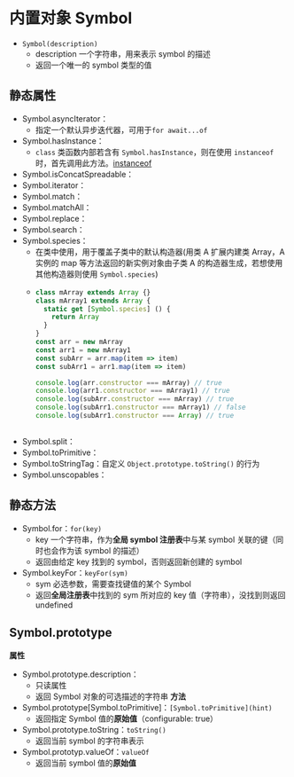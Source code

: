 # 内置对象 Symbol

- `Symbol(description)`
    - description 一个字符串，用来表示 symbol 的描述
    - 返回一个唯一的 symbol 类型的值

## 静态属性

- Symbol.asyncIterator：
    - 指定一个默认异步迭代器，可用于`for await...of`
- Symbol.hasInstance：
    - `class` 类函数内部若含有 `Symbol.hasInstance`，则在使用 `instanceof` 时，首先调用此方法。[instanceof](https://zh.javascript.info/instanceof)
- Symbol.isConcatSpreadable：
- Symbol.iterator：
- Symbol.match：
- Symbol.matchAll：
- Symbol.replace：
- Symbol.search：
- Symbol.species：
    - 在类中使用，用于覆盖子类中的默认构造器(用类 A 扩展内建类 Array，A 实例的 map 等方法返回的新实例对象由子类 A 的构造器生成，若想使用其他构造器则使用 `Symbol.species`)
    - ```js
      class mArray extends Array {}
      class mArray1 extends Array {
        static get [Symbol.species] () {
          return Array
        }
      }
      const arr = new mArray
      const arr1 = new mArray1
      const subArr = arr.map(item => item)
      const subArr1 = arr1.map(item => item)

      console.log(arr.constructor === mArray) // true
      console.log(arr1.constructor === mArray1) // true
      console.log(subArr.constructor === mArray) // true
      console.log(subArr1.constructor === mArray1) // false
      console.log(subArr1.constructor === Array) // true
    ```
- Symbol.split：
- Symbol.toPrimitive：
- Symbol.toStringTag：自定义 `Object.prototype.toString()` 的行为
- Symbol.unscopables：

## 静态方法

- Symbol.for：`for(key)`
    - key 一个字符串，作为**全局 symbol 注册表**中与某 symbol 关联的键（同时也会作为该 symbol 的描述）
    - 返回由给定 key 找到的 symbol，否则返回新创建的 symbol
- Symbol.keyFor：`keyFor(sym)`
    - sym 必选参数，需要查找键值的某个 Symbol
    - 返回**全局注册表**中找到的 sym 所对应的 key 值（字符串），没找到则返回 undefined

## Symbol.prototype

**属性**
- Symbol.prototype.description：
    - 只读属性
    - 返回 Symbol 对象的可选描述的字符串
**方法**
- Symbol.prototype[Symbol.toPrimitive]：`[Symbol.toPrimitive](hint)`
    - 返回指定 Symbol 值的**原始值**（configurable: true）
- Symbol.prototype.toString：`toString()`
    - 返回当前 symbol 的字符串表示
- Symbol.prototyp.valueOf：`valueOf`
    - 返回当前 symbol 值的**原始值**

